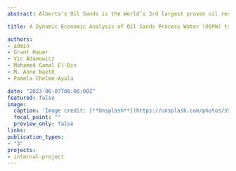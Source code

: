 ```yaml
---
abstract: Alberta’s Oil Sands is the World’s 3rd largest proven oil reserve. About half of the current extraction is by open pit mining, which generates Oil Sands Process Water (OSPW), a complex mixture of solids, residual bitumen, inorganics, and organic constituents. As part of their obligations, Oil Sands companies must treat the OSPW, before it can be released to the environment, as part of an overall reclamation plan for the land and water disturbed by their activities. Using the information available from the Alberta Energy Regulator (AER) and Canada’s Oils Sands Innovation Alliance (COSIA), as well as partnerships with chemical engineers and reclamation experts, we were able to build a mathematical programming model where we can identify trade-offs among different technologies. The model allows us to show how different regulatory standards and approaches for reclaimed OSPW might affect technology choice, costs, and optimal timing of OSPW treatments.

title: A Dynamic Economic Analysis of Oil Sands Process Water (OSPW) treatment alternatives in Alberta / Working Paper

authors:
- admin
- Grant Hauer
- Vic Adamowicz
- Mohamed Gamal El-Din 
- M. Anne Naeth
- Pamela Chelme-Ayala

date: "2023-06-07T00:00:00Z"
featured: false
image:
  caption: 'Image credit: [**Unsplash**](https://unsplash.com/photos/s9CC2SKySJM)'
  focal_point: ""
  preview_only: false
links:
publication_types:
- "3"
projects:
- internal-project
---
```


